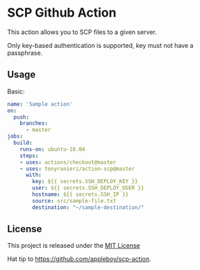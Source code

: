 # SCP Github Action

This action allows you to SCP files to a given server.

Only key-based authentication is supported, key must not have a passphrase.

## Usage

Basic:

```yaml
name: 'Sample action'
on:
  push:
    branches:
      - master
jobs:
  build:
    runs-on: ubuntu-18.04
    steps:
    - uses: actions/checkout@master
    - uses: tonyranieri/action-scp@master
      with:
        key: ${{ secrets.SSH_DEPLOY_KEY }}
        user: ${{ secrets.SSH_DEPLOY_USER }}
        hostname: ${{ secrets.SSH_IP }}
        source: src/sample-file.txt
        destination: "~/sample-destination/"
```

## License

This project is released under the [MIT License](LICENSE)

Hat tip to <https://github.com/appleboy/scp-action>.
